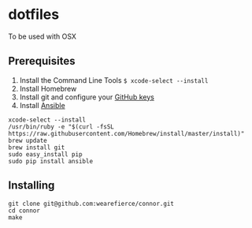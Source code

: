 # dotfiles

To be used with OSX

## Prerequisites

1. Install the Command Line Tools `$ xcode-select --install`
1. Install Homebrew
1. Install git and configure your [GitHub keys](https://help.github.com/articles/set-up-git/)
1. Install [Ansible](http://docs.ansible.com/ansible/intro_installation.html#latest-releases-via-apt-ubuntu)

```
xcode-select --install
/usr/bin/ruby -e "$(curl -fsSL https://raw.githubusercontent.com/Homebrew/install/master/install)"
brew update
brew install git
sudo easy_install pip
sudo pip install ansible
```
## Installing

```
git clone git@github.com:wearefierce/connor.git
cd connor
make
```
